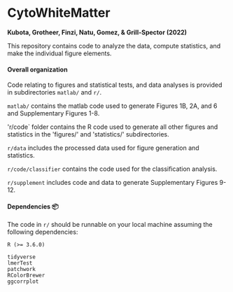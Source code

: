 # CytoWhiteMatter
**Kubota, Grotheer, Finzi, Natu, Gomez, &amp; Grill-Spector (2022)**

This repository contains code to analyze the data, compute statistics, and make the individual figure elements. 

#### Overall organization 
Code relating to figures and statistical tests, and data analyses is provided in subdirectories `matlab/` and `r/`. 

`matlab/` contains the matlab code used to generate Figures 1B, 2A, and 6 and Supplementary Figures 1-8. 

'r/code` folder contains the R code used to generate all other figures and statistics in the 'figures/' and 'statistics/' subdirectories.

`r/data` includes the processed data used for figure generation and statistics.

`r/code/classifier` contains the code used for the classification analysis. 

`r/supplement` includes code and data to generate Supplementary Figures 9-12. 

#### Dependencies :package:
The code in `r/` should be runnable on your local machine assuming the following dependencies:
```
R (>= 3.6.0)

tidyverse
lmerTest
patchwork
RColorBrewer 
ggcorrplot

```
